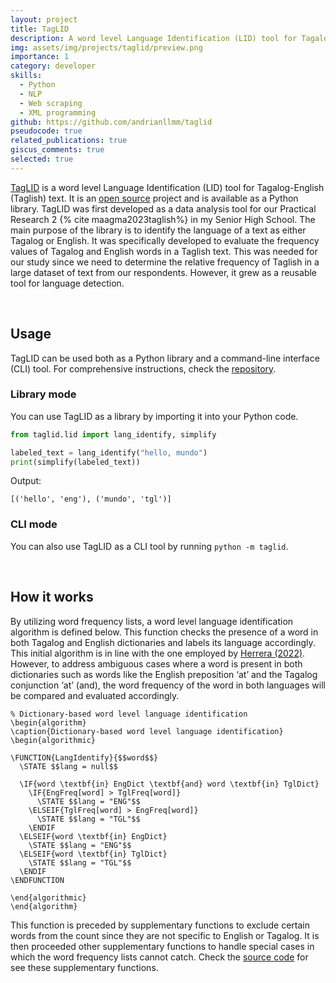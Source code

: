 ```yaml
---
layout: project
title: TagLID
description: A word level Language Identification (LID) tool for Tagalog-English (Taglish) text.
img: assets/img/projects/taglid/preview.png
importance: 1
category: developer
skills:
  - Python
  - NLP
  - Web scraping
  - XML programming
github: https://github.com/andrianllmm/taglid
pseudocode: true
related_publications: true
giscus_comments: true
selected: true
---
```


[TagLID](https://github.com/andrianllmm/taglid) is a word level Language Identification (LID) tool for Tagalog-English (Taglish) text. It is an [open source](https://github.com/andrianllmm/taglid) project and is available as a Python library. TagLID was first developed as a data analysis tool for our Practical Research 2 {% cite maagma2023taglish%} in my Senior High School. The main purpose of the library is to identify the language of a text as either Tagalog or English. It was specifically developed to evaluate the frequency values of Tagalog and English words in a Taglish text. This was needed for our study since we need to determine the relative frequency of Taglish in a large dataset of text from our respondents. However, it grew as a reusable tool for language detection.

<br>

## Usage

TagLID can be used both as a Python library and a command-line interface (CLI) tool. For comprehensive instructions, check the [repository](https://github.com/andrianllmm/taglid/#usage).

### Library mode

You can use TagLID as a library by importing it into your Python code.

```python
from taglid.lid import lang_identify, simplify

labeled_text = lang_identify("hello, mundo")
print(simplify(labeled_text))

```

Output:

```plaintext
[('hello', 'eng'), ('mundo', 'tgl')]
```

### CLI mode

You can also use TagLID as a CLI tool by running `python -m taglid`.

<script src="https://asciinema.org/a/QYzCSjTuhHuEvhw4cUsWCJMJV.js" id="asciicast-QYzCSjTuhHuEvhw4cUsWCJMJV" async="true"></script>

<br>

## How it works

By utilizing word frequency lists, a word level language identification algorithm is defined below. This function checks the presence of a word in both Tagalog and English dictionaries and labels its language accordingly. This initial algorithm is in line with the one employed by [Herrera (2022)](https://aclanthology.org/2022.lrec-1.225). However, to address ambiguous cases where a word is present in both dictionaries such as words like the English preposition ‘at’ and the Tagalog conjunction ‘at’ (and), the word frequency of the word in both languages will be compared and evaluated accordingly.

```pseudocode
% Dictionary-based word level language identification
\begin{algorithm}
\caption{Dictionary-based word level language identification}
\begin{algorithmic}

\FUNCTION{LangIdentify}{$$word$$}
  \STATE $$lang = null$$

  \IF{word \textbf{in} EngDict \textbf{and} word \textbf{in} TglDict}
    \IF{EngFreq[word] > TglFreq[word]}
      \STATE $$lang = "ENG"$$
    \ELSEIF{TglFreq[word] > EngFreq[word]}
      \STATE $$lang = "TGL"$$
    \ENDIF
  \ELSEIF{word \textbf{in} EngDict}
    \STATE $$lang = "ENG"$$
  \ELSEIF{word \textbf{in} TglDict}
    \STATE $$lang = "TGL"$$
  \ENDIF
\ENDFUNCTION

\end{algorithmic}
\end{algorithm}
```

This function is preceded by supplementary functions to exclude certain words from the count since they are not specific to English or Tagalog.
It is then proceeded other supplementary functions to handle special cases in which the word frequency lists cannot catch. Check the [source code](https://github.com/andrianllmm/tagLID/blob/main/src/taglid/lid.py) for see these supplementary functions.
